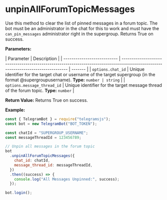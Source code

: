 # unpinAllForumTopicMessages

Use this method to clear the list of pinned messages in a forum topic. The bot must be an administrator in the chat for this to work and must have the `can_pin_messages` administrator right in the supergroup. Returns True on success.

**Parameters:**

| Parameter                   | Description                                                                                                                       |
| --------------------------- | --------------------------------------------------------------------------------------------------------------------------------- | ------- |
| `options.chat_id`           | Unique identifier for the target chat or username of the target supergroup (in the format @supergroupusername). **Type:** `number | string` |
| `options.message_thread_id` | Unique identifier for the target message thread of the forum topic. **Type:** `number`                                            |

**Return Value:**
Returns True on success.

**Example:**

```javascript
const { TelegramBot } = require("telegramsjs");
const bot = new TelegramBot("BOT_TOKEN");

const chatId = "SUPERGROUP_USERNAME";
const messageThreadId = 123456789;

// Unpin all messages in the forum topic
bot
  .unpinAllForumTopicMessages({
    chat_id: chatId,
    message_thread_id: messageThreadId,
  })
  .then((success) => {
    console.log("All Messages Unpinned:", success);
  });

bot.login();
```

